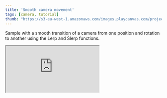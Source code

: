 ```yaml
---
title: 'Smooth camera movement'
tags: [camera, tutorial]
thumb: "https://s3-eu-west-1.amazonaws.com/images.playcanvas.com/projects/12/437461/2E89D4-image-75.jpg"
---
```


Sample with a smooth transition of a camera from one position and rotation to another using the Lerp and Slerp functions.

<div className="iframe-container">
    <iframe src="https://playcanv.as/p/T7VKMrs8/" title="Smooth camera movement" allow="camera; microphone; xr-spatial-tracking; fullscreen" allowfullscreen></iframe>
</div>
